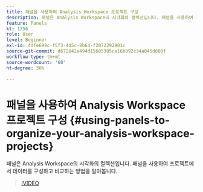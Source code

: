 ```yaml
---
title: 패널을 사용하여 Analysis Workspace 프로젝트 구성
description: 패널은 Analysis Workspace의 시각화의 컬렉션입니다. 패널을 사용하여 프로젝트에서 데이터를 구성하고 비교하는 방법을 알아봅니다.
feature: Panels
kt: 1756
role: User
level: Beginner
exl-id: 4dfe699c-f5f3-4d5c-8b64-f2072292901c
source-git-commit: d672842a494d15605305ca16b092c34a045d800f
workflow-type: tm+mt
source-wordcount: '60'
ht-degree: 30%

---
```


# 패널을 사용하여 Analysis Workspace 프로젝트 구성 {#using-panels-to-organize-your-analysis-workspace-projects}

패널은 Analysis Workspace의 시각화의 컬렉션입니다. 패널을 사용하여 프로젝트에서 데이터를 구성하고 비교하는 방법을 알아봅니다.

>[!VIDEO](https://video.tv.adobe.com/v/23388/?quality=12&learn=on)

